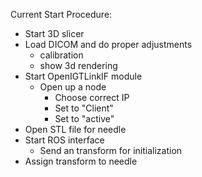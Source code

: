 Current Start Procedure:

- Start 3D slicer
- Load DICOM and do proper adjustments
  - calibration
  - show 3d rendering
- Start OpenIGTLinkIF module
  - Open up a node
    - Choose correct IP
    - Set to "Client"
    - Set to "active"
- Open STL file for needle
- Start ROS interface
  - Send an transform for initialization
- Assign transform to needle